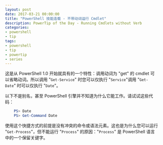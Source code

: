 ```yaml
---
layout: post
date: 2017-03-21 00:00:00
title: "PowerShell 技能连载 - 不带动词运行 Cmdlet"
description: PowerTip of the Day - Running Cmdlets without Verb
categories:
- powershell
- tip
tags:
- powershell
- tip
- powertip
- series
---
```

这是从 PowerShell 1.0 开始就具有的一个特性：调用动词为 "get" 的 cmdlet 可以省略动词。所以调用 "`Get-Service`" 时您可以仅执行 "`Service`"调用 "`Get-Date`" 时可以仅执行 "`Date`"。

以下不是别名，甚至 PowerShell 引擎并不知道为什么它能工作。请试试这些代码：

```powershell
    PS> Date
    PS> Get-Command Date
```

使用这个快捷方式的前提是没有冲突的命令或语法元素。这也是为什么您可以运行 "`Get-Process`"，但不能运行 "`Process`" 的原因："`Process`" 是 PowerShell 语言中的一个保留关键字。

<!--本文国际来源：[Running Cmdlets without Verb](http://community.idera.com/powershell/powertips/b/tips/posts/running-cmdlets-without-verb)-->
